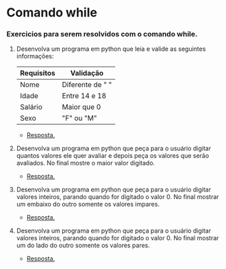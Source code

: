 # Comando while
### Exercicios para serem resolvidos com o comando while.

1. Desenvolva um programa em python que leia e valide as seguintes informações:

    | Requisitos  |    Validação     |
    |-------------|------------------|
    |  Nome       | Diferente de " " | 
    |  Idade      | Entre 14 e 18    |
    |  Salário    | Maior que 0      | 
    |  Sexo       | "F" ou "M"       |

    * [Resposta.](exercicio_1.py)


2. Desenvolva um programa em python que peça para o usuário digitar quantos valores ele quer avaliar e depois peça os valores que serão avaliados. No final mostre o maior valor digitado.

    * [Resposta.](exercicio_2.py)


3. Desenvolva um programa em python que peça para o usuário digitar valores inteiros, parando quando for digitado o valor 0. No final mostrar um embaixo do outro somente os valores impares.

    * [Resposta.](exercicio_3.py)


4. Desenvolva um programa em python que peça para o usuário digitar valores inteiros, parando quando for digitado o valor 0. No final mostrar um do lado do outro somente os valores pares.

    * [Resposta.](exercicio_4.py)



